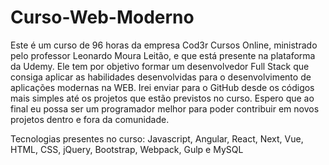 # Curso-Web-Moderno
Este é um curso de 96 horas da empresa Cod3r Cursos Online, ministrado pelo professor Leonardo Moura Leitão, e que está presente na plataforma da Udemy. Ele tem por objetivo formar um desenvolvedor Full Stack que consiga aplicar as habilidades desenvolvidas para o desenvolvimento de aplicações modernas na WEB. Irei enviar para o GitHub desde os códigos mais simples até os projetos que estão previstos no curso. Espero que ao final eu possa ser um programador melhor para poder contribuir em novos projetos dentro e fora da comunidade.

Tecnologias presentes no curso: Javascript, Angular, React, Next, Vue, HTML, CSS, jQuery, Bootstrap, Webpack, Gulp e MySQL

